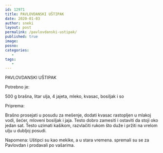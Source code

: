 ```yaml
---
id: 12971
title: PAVLOVDANSKI UŠTIPAK
date: 2020-01-03
author: sneki
layout: post
permalink: /pavlovdanski-ustipak/
published: true
image: 
posno: 
categories:
   -
tags:
   -
---
```

PAVLOVDANSKI UŠTIPAK

Potrebno je:

500 g brašna, 
litar ulja, 
4 jajeta,
mleko, 
kvasac,
bosiljak i so

Priprema:


Brašno prosejati u posudu za mešenje, dodati kvasac
rastopljen u mlakoj vodi, šećer, mloveni bosiljak i jaja.
Testo dobro zamesiti i ostaviti da stoji oko jedan sat.
Testo uzimati kašikom, razvlačiti rukom što duže i
pržiti na vrelom ulju u dubljoj posudi.

Napomena: Uštipci su kao mekike, a u stara vremena.
spremali su se za Pavlovdan i prodavali po vašarima.

  

